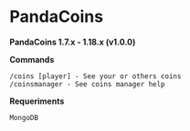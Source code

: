 # PandaCoins

**PandaCoins 1.7.x - 1.18.x (v1.0.0)**

**Commands**

	/coins [player] - See your or others coins 
	/coinsmanager - See coins manager help


**Requeriments**

	MongoDB

